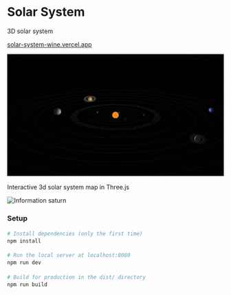 # Solar System
3D solar system

[solar-system-wine.vercel.app](solar-system-wine.vercel.app)

![Solar system](https://github.com/Lunia-UK/solar-system/blob/master/static/assets/picture.png?raw=true)

Interactive 3d solar system map in Three.js

![Information saturn](https://github.com/Lunia-UK/solar-system/blob/master/static/assets/satrun.png?raw=true)

### Setup
``` bash
# Install dependencies (only the first time)
npm install

# Run the local server at localhost:8080
npm run dev

# Build for production in the dist/ directory
npm run build
```
